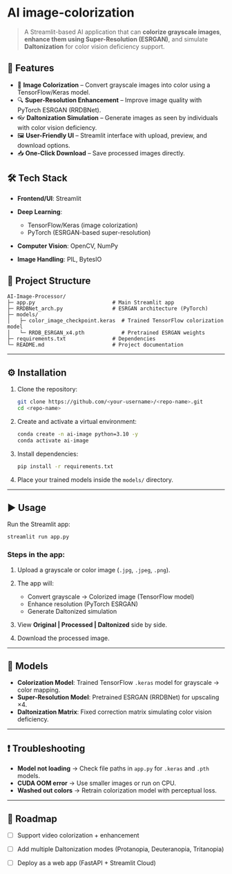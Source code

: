 # AI image-colorization
> A Streamlit-based AI application that can **colorize grayscale images**, **enhance them using Super-Resolution (ESRGAN)**, and simulate **Daltonization** for color vision deficiency support.

## 🚀 Features

* 🎨 **Image Colorization** – Convert grayscale images into color using a TensorFlow/Keras model.
* 🔍 **Super-Resolution Enhancement** – Improve image quality with PyTorch ESRGAN (RRDBNet).
* 👓 **Daltonization Simulation** – Generate images as seen by individuals with color vision deficiency.
* 🖼️ **User-Friendly UI** – Streamlit interface with upload, preview, and download options.
* 📥 **One-Click Download** – Save processed images directly.

## 🛠️ Tech Stack

* **Frontend/UI**: Streamlit
* **Deep Learning**:

  * TensorFlow/Keras (image colorization)
  * PyTorch (ESRGAN-based super-resolution)
* **Computer Vision**: OpenCV, NumPy
* **Image Handling**: PIL, BytesIO

## 📂 Project Structure

```
AI-Image-Processor/
├─ app.py                         # Main Streamlit app
├─ RRDBNet_arch.py                # ESRGAN architecture (PyTorch)
├─ models/
│   ├─ color_image_checkpoint.keras  # Trained TensorFlow colorization model
│   └─ RRDB_ESRGAN_x4.pth            # Pretrained ESRGAN weights
├─ requirements.txt               # Dependencies
└─ README.md                      # Project documentation
```

---

## ⚙️ Installation

1. Clone the repository:

   ```bash
   git clone https://github.com/<your-username>/<repo-name>.git
   cd <repo-name>
   ```

2. Create and activate a virtual environment:

   ```bash
   conda create -n ai-image python=3.10 -y
   conda activate ai-image
   ```

3. Install dependencies:

   ```bash
   pip install -r requirements.txt
   ```

4. Place your trained models inside the `models/` directory.

---

## ▶️ Usage

Run the Streamlit app:

```bash
streamlit run app.py
```

### Steps in the app:

1. Upload a grayscale or color image (`.jpg`, `.jpeg`, `.png`).
2. The app will:

   * Convert grayscale → Colorized image (TensorFlow model)
   * Enhance resolution (PyTorch ESRGAN)
   * Generate Daltonized simulation
3. View **Original | Processed | Daltonized** side by side.
4. Download the processed image.

---

## 🧠 Models

* **Colorization Model**: Trained TensorFlow `.keras` model for grayscale → color mapping.
* **Super-Resolution Model**: Pretrained ESRGAN (RRDBNet) for upscaling ×4.
* **Daltonization Matrix**: Fixed correction matrix simulating color vision deficiency.

---

## ❗ Troubleshooting

* **Model not loading** → Check file paths in `app.py` for `.keras` and `.pth` models.
* **CUDA OOM error** → Use smaller images or run on CPU.
* **Washed out colors** → Retrain colorization model with perceptual loss.

---

## 📌 Roadmap

* [ ] Support video colorization + enhancement
* [ ] Add multiple Daltonization modes (Protanopia, Deuteranopia, Tritanopia)
* [ ] Deploy as a web app (FastAPI + Streamlit Cloud)


